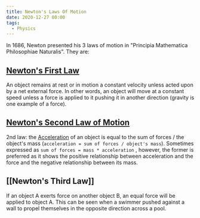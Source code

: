 ```yaml
---
title: Newton's Laws Of Motion
date: 2020-12-27 00:00
tags:
  - Physics
---
```


In 1686, Newton presented his 3 laws of motion in "Principia Mathematica Philosophiae Naturalis". They are:

## [Newton's First Law](newtons-first-law.md)

An object remains at rest or in motion a constant velocity unless acted upon by a net external force. In other words, an object will move at a constant speed unless a force is applied to it pushing it in another direction (gravity is one example of a force).

## [Newton's Second Law of Motion](newtons-second-law.md)

2nd law: the [Acceleration](acceleration.md) of an object is equal to the sum of forces / the object's mass (`acceleration = sum of forces / object's mass`). Sometimes expressed as `sum of forces = mass * acceleration` , however, the former is preferred as it shows the positive relationship between acceleration and the force and the negative relationship between its mass.

## [[Newton's Third Law]]

If an object A exerts force on another object B, an equal force will be applied to object A. This can be seen when a swimmer pushed against a wall to propel themselves in the opposite direction across a pool.